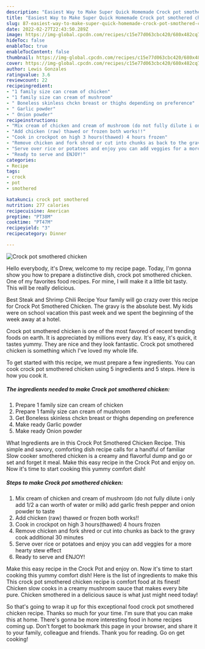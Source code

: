 ```yaml
---
description: "Easiest Way to Make Super Quick Homemade Crock pot smothered chicken"
title: "Easiest Way to Make Super Quick Homemade Crock pot smothered chicken"
slug: 87-easiest-way-to-make-super-quick-homemade-crock-pot-smothered-chicken
date: 2022-02-27T22:43:50.289Z
image: https://img-global.cpcdn.com/recipes/c15e77d063cbc420/680x482cq70/crock-pot-smothered-chicken-recipe-main-photo.jpg
hideToc: false
enableToc: true
enableTocContent: false
thumbnail: https://img-global.cpcdn.com/recipes/c15e77d063cbc420/680x482cq70/crock-pot-smothered-chicken-recipe-main-photo.jpg
cover: https://img-global.cpcdn.com/recipes/c15e77d063cbc420/680x482cq70/crock-pot-smothered-chicken-recipe-main-photo.jpg
author: Lewis Gonzales
ratingvalue: 3.6
reviewcount: 22
recipeingredient:
- "1 family size can cream of chicken"
- "1 family size can cream of mushroom"
- " Boneless skinless chckn breast or thighs depending on preference"
- " Garlic powder"
- " Onion powder"
recipeinstructions:
- "Mix cream of chicken and cream of mushroom (do not fully dilute i only add 1/2 a can worth of water or milk) add garlic fresh pepper and onion powder to taste"
- "Add chicken (raw) thawed or frozen both works!!"
- "Cook in crockpot on high 3 hours(thawed) 4 hours frozen"
- "Remove chicken and fork shred or cut into chunks as back to the gravy cook additional 30 minutes"
- "Serve over rice or potatoes and enjoy you can add veggies for a more hearty stew effect"
- "Ready to serve and ENJOY!"
categories:
- Recipe
tags:
- crock
- pot
- smothered

katakunci: crock pot smothered 
nutrition: 277 calories
recipecuisine: American
preptime: "PT38M"
cooktime: "PT47M"
recipeyield: "3"
recipecategory: Dinner

---
```



![Crock pot smothered chicken](https://img-global.cpcdn.com/recipes/c15e77d063cbc420/680x482cq70/crock-pot-smothered-chicken-recipe-main-photo.jpg)

Hello everybody, it's Drew, welcome to my recipe page. Today, I'm gonna show you how to prepare a distinctive dish, crock pot smothered chicken. One of my favorites food recipes. For mine, I will make it a little bit tasty. This will be really delicious.

Best Steak and Shrimp Chili Recipe Your family will go crazy over this recipe for Crock Pot Smothered Chicken. The gravy is the absolute best. My kids were on school vacation this past week and we spent the beginning of the week away at a hotel.

Crock pot smothered chicken is one of the most favored of recent trending foods on earth. It is appreciated by millions every day. It's easy, it's quick, it tastes yummy. They are nice and they look fantastic. Crock pot smothered chicken is something which I've loved my whole life.


To get started with this recipe, we must prepare a few ingredients. You can cook crock pot smothered chicken using 5 ingredients and 5 steps. Here is how you cook it.

<!--inarticleads1-->

##### The ingredients needed to make Crock pot smothered chicken:

1. Prepare 1 family size can cream of chicken
1. Prepare 1 family size can cream of mushroom
1. Get  Boneless skinless chckn breast or thighs depending on preference
1. Make ready  Garlic powder
1. Make ready  Onion powder


What Ingredients are in this Crock Pot Smothered Chicken Recipe. This simple and savory, comforting dish recipe calls for a handful of familiar Slow cooker smothered chicken is a creamy and flavorful dump and go or set and forget it meal. Make this easy recipe in the Crock Pot and enjoy on. Now it&#39;s time to start cooking this yummy comfort dish! 

<!--inarticleads2-->

##### Steps to make Crock pot smothered chicken:

1. Mix cream of chicken and cream of mushroom (do not fully dilute i only add 1/2 a can worth of water or milk) add garlic fresh pepper and onion powder to taste
1. Add chicken (raw) thawed or frozen both works!!
1. Cook in crockpot on high 3 hours(thawed) 4 hours frozen
1. Remove chicken and fork shred or cut into chunks as back to the gravy cook additional 30 minutes
1. Serve over rice or potatoes and enjoy you can add veggies for a more hearty stew effect
1. Ready to serve and ENJOY!

Make this easy recipe in the Crock Pot and enjoy on. Now it&#39;s time to start cooking this yummy comfort dish! Here is the list of ingredients to make this This crock pot smothered chicken recipe is comfort food at its finest! Chicken slow cooks in a creamy mushroom sauce that makes every bite pure. Chicken smothered in a delicious sauce is what just might need today! 

So that's going to wrap it up for this exceptional food crock pot smothered chicken recipe. Thanks so much for your time. I'm sure that you can make this at home. There's gonna be more interesting food in home recipes coming up. Don't forget to bookmark this page in your browser, and share it to your family, colleague and friends. Thank you for reading. Go on get cooking!
